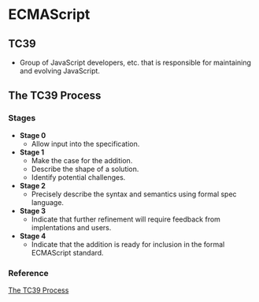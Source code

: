 # ECMAScript

## TC39
- Group of JavaScript developers, etc. that is responsible for maintaining and evolving JavaScript.

## The TC39 Process
### Stages
- **Stage 0**
  - Allow input into the specification.
- **Stage 1**
  - Make the case for the addition.
  - Describe the shape of a solution.
  - Identify potential challenges.
- **Stage 2**
  - Precisely describe the syntax and semantics using formal spec language.
- **Stage 3**
  - Indicate that further refinement will require feedback from implentations and users.
- **Stage 4**
  - Indicate that the addition is ready for inclusion in the formal ECMAScript standard.

### Reference
[The TC39 Process](https://tc39.es/process-document/)
